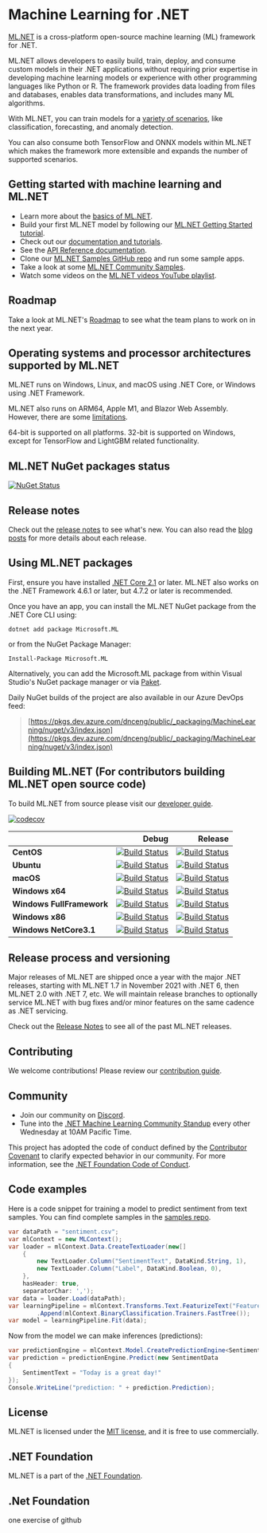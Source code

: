 # Machine Learning for .NET

[ML.NET](https://dotnet.microsoft.com/apps/machinelearning-ai/ml-dotnet) is a cross-platform open-source machine learning (ML) framework for .NET.

ML.NET allows developers to easily build, train, deploy, and consume custom models in their .NET applications without requiring prior expertise in developing machine learning models or experience with other programming languages like Python or R. The framework provides data loading from files and databases, enables data transformations, and includes many ML algorithms.

With ML.NET, you can train models for a [variety of scenarios](https://docs.microsoft.com/dotnet/machine-learning/resources/tasks), like classification, forecasting, and anomaly detection.

You can also consume both TensorFlow and ONNX models within ML.NET which makes the framework more extensible and expands the number of supported scenarios.

## Getting started with machine learning and ML.NET

- Learn more about the [basics of ML.NET](https://dotnet.microsoft.com/apps/machinelearning-ai/ml-dotnet).
- Build your first ML.NET model by following our [ML.NET Getting Started tutorial](https://dotnet.microsoft.com/learn/ml-dotnet/get-started-tutorial/intro).
- Check out our [documentation and tutorials](https://docs.microsoft.com/dotnet/machine-learning/).
- See the [API Reference documentation](https://docs.microsoft.com/dotnet/api/?view=ml-dotnet).
- Clone our [ML.NET Samples GitHub repo](https://github.com/dotnet/machinelearning-samples) and run some sample apps.
- Take a look at some [ML.NET Community Samples](https://github.com/dotnet/machinelearning-samples/blob/main/docs/COMMUNITY-SAMPLES.md).
- Watch some videos on the [ML.NET videos YouTube playlist](https://aka.ms/mlnetyoutube).

## Roadmap

Take a look at ML.NET's [Roadmap](ROADMAP.md) to see what the team plans to work on in the next year.

## Operating systems and processor architectures supported by ML.NET

ML.NET runs on Windows, Linux, and macOS using .NET Core, or Windows using .NET Framework.

ML.NET also runs on ARM64, Apple M1, and Blazor Web Assembly. However, there are some [limitations](docs/project-docs/platform-limitations.md).

64-bit is supported on all platforms. 32-bit is supported on Windows, except for TensorFlow and LightGBM related functionality.

## ML.NET NuGet packages status

[![NuGet Status](https://img.shields.io/nuget/vpre/Microsoft.ML.svg?style=flat)](https://www.nuget.org/packages/Microsoft.ML/)

## Release notes

Check out the [release notes](docs/release-notes) to see what's new. You can also read the [blog posts](https://devblogs.microsoft.com/dotnet/category/ml-net/) for more details about each release.

## Using ML.NET packages

First, ensure you have installed [.NET Core 2.1](https://www.microsoft.com/net/learn/get-started) or later. ML.NET also works on the .NET Framework 4.6.1 or later, but 4.7.2 or later is recommended.

Once you have an app, you can install the ML.NET NuGet package from the .NET Core CLI using:
```
dotnet add package Microsoft.ML
```

or from the NuGet Package Manager:
```
Install-Package Microsoft.ML
```

Alternatively, you can add the Microsoft.ML package from within Visual Studio's NuGet package manager or via [Paket](https://github.com/fsprojects/Paket).

Daily NuGet builds of the project are also available in our Azure DevOps feed:

> [https://pkgs.dev.azure.com/dnceng/public/_packaging/MachineLearning/nuget/v3/index.json](https://pkgs.dev.azure.com/dnceng/public/_packaging/MachineLearning/nuget/v3/index.json)

## Building ML.NET (For contributors building ML.NET open source code)

To build ML.NET from source please visit our [developer guide](docs/project-docs/developer-guide.md).

[![codecov](https://codecov.io/gh/dotnet/machinelearning/branch/main/graph/badge.svg?flag=production)](https://codecov.io/gh/dotnet/machinelearning)

|    | Debug | Release |
|:---|----------------:|------------------:|
|**CentOS**|[![Build Status](https://dev.azure.com/dnceng/public/_apis/build/status/dotnet/machinelearning/MachineLearning-CI?branchName=main&jobName=Centos_x64_NetCoreApp31&configuration=Centos_x64_NetCoreApp31%20Debug_Build)](https://dev.azure.com/dnceng/public/_build/latest?definitionId=104&branchName=main)|[![Build Status](https://dev.azure.com/dnceng/public/_apis/build/status/dotnet/machinelearning/MachineLearning-CI?branchName=main&jobName=Centos_x64_NetCoreApp31&configuration=Centos_x64_NetCoreApp31%20Release_Build)](https://dev.azure.com/dnceng/public/_build/latest?definitionId=104&branchName=main)|
|**Ubuntu**|[![Build Status](https://dev.azure.com/dnceng/public/_apis/build/status/dotnet/machinelearning/MachineLearning-CI?branchName=main&jobName=Ubuntu_x64_NetCoreApp21&configuration=Ubuntu_x64_NetCoreApp21%20Debug_Build)](https://dev.azure.com/dnceng/public/_build/latest?definitionId=104&branchName=main)|[![Build Status](https://dev.azure.com/dnceng/public/_apis/build/status/dotnet/machinelearning/MachineLearning-CI?branchName=main&jobName=Ubuntu_x64_NetCoreApp21&configuration=Ubuntu_x64_NetCoreApp21%20Release_Build)](https://dev.azure.com/dnceng/public/_build/latest?definitionId=104&branchName=main)|
|**macOS**|[![Build Status](https://dev.azure.com/dnceng/public/_apis/build/status/dotnet/machinelearning/MachineLearning-CI?branchName=main&jobName=MacOS_x64_NetCoreApp21&configuration=MacOS_x64_NetCoreApp21%20Debug_Build)](https://dev.azure.com/dnceng/public/_build/latest?definitionId=104&branchName=main)|[![Build Status](https://dev.azure.com/dnceng/public/_apis/build/status/dotnet/machinelearning/MachineLearning-CI?branchName=main&jobName=MacOS_x64_NetCoreApp21&configuration=MacOS_x64_NetCoreApp21%20Release_Build)](https://dev.azure.com/dnceng/public/_build/latest?definitionId=104&branchName=main)|
|**Windows x64**|[![Build Status](https://dev.azure.com/dnceng/public/_apis/build/status/dotnet/machinelearning/MachineLearning-CI?branchName=main&jobName=Windows_x64_NetCoreApp21&configuration=Windows_x64_NetCoreApp21%20Debug_Build)](https://dev.azure.com/dnceng/public/_build/latest?definitionId=104&branchName=main)|[![Build Status](https://dev.azure.com/dnceng/public/_apis/build/status/dotnet/machinelearning/MachineLearning-CI?branchName=main&jobName=Windows_x64_NetCoreApp21&configuration=Windows_x64_NetCoreApp21%20Release_Build)](https://dev.azure.com/dnceng/public/_build/latest?definitionId=104&branchName=main)|
|**Windows FullFramework**|[![Build Status](https://dev.azure.com/dnceng/public/_apis/build/status/dotnet/machinelearning/MachineLearning-CI?branchName=main&jobName=Windows_x64_NetFx461&configuration=Windows_x64_NetFx461%20Debug_Build)](https://dev.azure.com/dnceng/public/_build/latest?definitionId=104&branchName=main)|[![Build Status](https://dev.azure.com/dnceng/public/_apis/build/status/dotnet/machinelearning/MachineLearning-CI?branchName=main&jobName=Windows_x64_NetFx461&configuration=Windows_x64_NetFx461%20Release_Build)](https://dev.azure.com/dnceng/public/_build/latest?definitionId=104&branchName=main)|
|**Windows x86**|[![Build Status](https://dev.azure.com/dnceng/public/_apis/build/status/dotnet/machinelearning/MachineLearning-CI?branchName=main&jobName=Windows_x86_NetCoreApp21&configuration=Windows_x86_NetCoreApp21%20Debug_Build)](https://dev.azure.com/dnceng/public/_build/latest?definitionId=104&branchName=main)|[![Build Status](https://dev.azure.com/dnceng/public/_apis/build/status/dotnet/machinelearning/MachineLearning-CI?branchName=main&jobName=Windows_x86_NetCoreApp21&configuration=Windows_x86_NetCoreApp21%20Release_Build)](https://dev.azure.com/dnceng/public/_build/latest?definitionId=104&branchName=main)|
|**Windows NetCore3.1**|[![Build Status](https://dev.azure.com/dnceng/public/_apis/build/status/dotnet/machinelearning/MachineLearning-CI?branchName=main&jobName=Windows_x64_NetCoreApp31&configuration=Windows_x64_NetCoreApp31%20Debug_Build)](https://dev.azure.com/dnceng/public/_build/latest?definitionId=104&branchName=main)|[![Build Status](https://dev.azure.com/dnceng/public/_apis/build/status/dotnet/machinelearning/MachineLearning-CI?branchName=main&jobName=Windows_x64_NetCoreApp31&configuration=Windows_x64_NetCoreApp31%20Release_Build)](https://dev.azure.com/dnceng/public/_build/latest?definitionId=104&branchName=main)|

## Release process and versioning

Major releases of ML.NET are shipped once a year with the major .NET releases, starting with ML.NET 1.7 in November 2021 with .NET 6, then ML.NET 2.0 with .NET 7, etc. We will maintain release branches to optionally service ML.NET with bug fixes and/or minor features on the same cadence as .NET servicing.

Check out the [Release Notes](docs/release-notes) to see all of the past ML.NET releases.

## Contributing

We welcome contributions! Please review our [contribution guide](CONTRIBUTING.md).

## Community

- Join our community on [Discord](https://aka.ms/dotnet-discord).
- Tune into the [.NET Machine Learning Community Standup](https://dotnet.microsoft.com/live/community-standup) every other Wednesday at 10AM Pacific Time.

This project has adopted the code of conduct defined by the [Contributor Covenant](https://contributor-covenant.org/) to clarify expected behavior in our community.
For more information, see the [.NET Foundation Code of Conduct](https://dotnetfoundation.org/code-of-conduct).

## Code examples

Here is a code snippet for training a model to predict sentiment from text samples. You can find complete samples in the [samples repo](https://github.com/dotnet/machinelearning-samples).

```C#
var dataPath = "sentiment.csv";
var mlContext = new MLContext();
var loader = mlContext.Data.CreateTextLoader(new[]
    {
        new TextLoader.Column("SentimentText", DataKind.String, 1),
        new TextLoader.Column("Label", DataKind.Boolean, 0),
    },
    hasHeader: true,
    separatorChar: ',');
var data = loader.Load(dataPath);
var learningPipeline = mlContext.Transforms.Text.FeaturizeText("Features", "SentimentText")
        .Append(mlContext.BinaryClassification.Trainers.FastTree());
var model = learningPipeline.Fit(data);
```

Now from the model we can make inferences (predictions):

```C#
var predictionEngine = mlContext.Model.CreatePredictionEngine<SentimentData, SentimentPrediction>(model);
var prediction = predictionEngine.Predict(new SentimentData
{
    SentimentText = "Today is a great day!"
});
Console.WriteLine("prediction: " + prediction.Prediction);
```

## License

ML.NET is licensed under the [MIT license](LICENSE), and it is free to use commercially.

## .NET Foundation

ML.NET is a part of the [.NET Foundation](https://www.dotnetfoundation.org/projects).
## .Net Foundation
one exercise of github